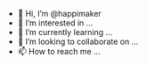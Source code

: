 - 👋 Hi, I’m @happimaker
- 👀 I’m interested in ...
- 🌱 I’m currently learning ...
- 💞️ I’m looking to collaborate on ...
- 📫 How to reach me ...

<!---
happimaker/happimaker is a ✨ special ✨ repository because its `README.md` (this file) appears on your GitHub profile.
You can click the Preview link to take a look at your changes.
--->
